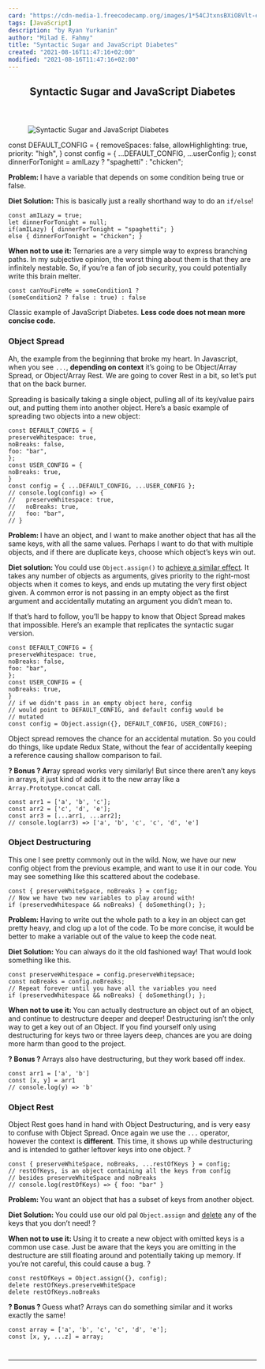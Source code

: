 ```yaml
---
card: "https://cdn-media-1.freecodecamp.org/images/1*54CJtxnsBXiO8Vlt-edX7w.jpeg"
tags: [JavaScript]
description: "by Ryan Yurkanin"
author: "Milad E. Fahmy"
title: "Syntactic Sugar and JavaScript Diabetes"
created: "2021-08-16T11:47:16+02:00"
modified: "2021-08-16T11:47:16+02:00"
---
```

<div class="site-wrapper">
<main id="site-main" class="site-main outer">
<div class="inner">
<article class="post-full post tag-javascript tag-web-development tag-programming tag-technology tag-learning-to-code ">
<header class="post-full-header">
<h1 class="post-full-title">Syntactic Sugar and JavaScript Diabetes</h1>
</header>
<figure class="post-full-image">
<picture>
<source media="(max-width: 700px)" sizes="1px" srcset="data:image/gif;base64,R0lGODlhAQABAIAAAAAAAP///yH5BAEAAAAALAAAAAABAAEAAAIBRAA7 1w">
<source media="(min-width: 701px)" sizes="(max-width: 800px) 400px,
(max-width: 1170px) 700px,
1400px" srcset="https://cdn-media-1.freecodecamp.org/images/1*54CJtxnsBXiO8Vlt-edX7w.jpeg 300w,
https://cdn-media-1.freecodecamp.org/images/1*54CJtxnsBXiO8Vlt-edX7w.jpeg 600w,
https://cdn-media-1.freecodecamp.org/images/1*54CJtxnsBXiO8Vlt-edX7w.jpeg 1000w,
https://cdn-media-1.freecodecamp.org/images/1*54CJtxnsBXiO8Vlt-edX7w.jpeg 2000w">
<img onerror="this.style.display='none'" src="https://cdn-media-1.freecodecamp.org/images/1*54CJtxnsBXiO8Vlt-edX7w.jpeg" alt="Syntactic Sugar and JavaScript Diabetes">
</picture>
</figure>
<section class="post-full-content">
<div class="post-content medium-migrated-article">
const DEFAULT_CONFIG = {
removeSpaces: false,
allowHighlighting: true,
priority: "high",
}
const config = { ...DEFAULT_CONFIG, ...userConfig };
const dinnerForTonight = amILazy ? "spaghetti" : "chicken";</code></pre><p><strong>Problem: </strong>I have a variable that depends on some condition being true or false.</p><p><strong>Diet Solution: </strong>This is basically just a really shorthand way to do an <code>if/else</code>!</p><pre><code class="language-js">const amILazy = true;
let dinnerForTonight = null;
if(amILazy) { dinnerForTonight = "spaghetti"; }
else { dinnerForTonight = "chicken"; }</code></pre><p><strong>When not to use it: </strong>Ternaries are a very simple way to express branching paths. In my subjective opinion, the worst thing about them is that they are infinitely nestable. So, if you’re a fan of job security, you could potentially write this brain melter.</p><pre><code class="language-js">const canYouFireMe = someCondition1 ?
(someCondition2 ? false : true) : false</code></pre><p>Classic example of JavaScript Diabetes. <strong>Less code does not mean more concise code.</strong></p><h3 id="object-spread">Object Spread</h3><p>Ah, the example from the beginning that broke my heart. In Javascript, when you see <code>...</code>, <strong>depending on context</strong> it’s going to be Object/Array Spread, or Object/Array Rest. We are going to cover Rest in a bit, so let’s put that on the back burner.</p><p>Spreading is basically taking a single object, pulling all of its key/value pairs out, and putting them into another object. Here’s a basic example of spreading two objects into a new object:</p><pre><code class="language-js">const DEFAULT_CONFIG = {
preserveWhitespace: true,
noBreaks: false,
foo: "bar",
};
const USER_CONFIG = {
noBreaks: true,
}
const config = { ...DEFAULT_CONFIG, ...USER_CONFIG };
// console.log(config) =&gt; {
//   preserveWhitespace: true,
//   noBreaks: true,
//   foo: "bar",
// }</code></pre><p><strong>Problem: </strong>I have an object, and I want to make another object that has all the same keys, with all the same values. Perhaps I want to do that with multiple objects, and if there are duplicate keys, choose which object’s keys win out.</p><p><strong>Diet solution: </strong>You could use <code>Object.assign()</code> to <a href="https://developer.mozilla.org/en-US/docs/Web/JavaScript/Reference/Global_Objects/Object/assign" rel="noopener">achieve a similar effect</a>. It takes any number of objects as arguments, gives priority to the right-most objects when it comes to keys, and ends up mutating the very first object given. A common error is not passing in an empty object as the first argument and accidentally mutating an argument you didn’t mean to.</p><p>If that’s hard to follow, you’ll be happy to know that Object Spread makes that impossible. Here’s an example that replicates the syntactic sugar version.</p><pre><code class="language-js">const DEFAULT_CONFIG = {
preserveWhitespace: true,
noBreaks: false,
foo: "bar",
};
const USER_CONFIG = {
noBreaks: true,
}
// if we didn't pass in an empty object here, config
// would point to DEFAULT_CONFIG, and default config would be
// mutated
const config = Object.assign({}, DEFAULT_CONFIG, USER_CONFIG);</code></pre><p>Object spread removes the chance for an accidental mutation. So you could do things, like update Redux State, without the fear of accidentally keeping a reference causing shallow comparison to fail.</p><p><strong>? Bonus ? Ar</strong>ray spread works very similarly! But since there aren’t any keys in arrays, it just kind of adds it to the new array like a <code>Array.Prototype.concat</code> call.</p><pre><code class="language-js">const arr1 = ['a', 'b', 'c'];
const arr2 = ['c', 'd', 'e'];
const arr3 = [...arr1, ...arr2];
// console.log(arr3) =&gt; ['a', 'b', 'c', 'c', 'd', 'e']</code></pre><h3 id="object-destructuring">Object Destructuring</h3><p>This one I see pretty commonly out in the wild. Now, we have our new config object from the previous example, and want to use it in our code. You may see something like this scattered about the codebase.</p><pre><code class="language-js">const { preserveWhiteSpace, noBreaks } = config;
// Now we have two new variables to play around with!
if (preservedWhitespace &amp;&amp; noBreaks) { doSomething(); };</code></pre><p><strong>Problem: </strong>Having to write out the whole path to a key in an object can get pretty heavy, and clog up a lot of the code. To be more concise, it would be better to make a variable out of the value to keep the code neat.</p><p><strong>Diet Solution: </strong>You can always do it the old fashioned way! That would look something like this.</p><pre><code class="language-js">const preserveWhitespace = config.preserveWhitepsace;
const noBreaks = config.noBreaks;
// Repeat forever until you have all the variables you need
if (preservedWhitespace &amp;&amp; noBreaks) { doSomething(); };</code></pre><p><strong>When not to use it: </strong>You can actually destructure an object out of an object, and continue to destructure deeper and deeper! Destructuring isn’t the only way to get a key out of an Object. If you find yourself only using destructuring for keys two or three layers deep, chances are you are doing more harm than good to the project.</p><p><strong><strong>? Bonus ? </strong></strong>Arrays also have destructuring, but they work based off index.</p><pre><code class="language-js">const arr1 = ['a', 'b']
const [x, y] = arr1
// console.log(y) =&gt; 'b'</code></pre><h3 id="object-rest">Object Rest</h3><p>Object Rest goes hand in hand with Object Destructuring, and is very easy to confuse with Object Spread. Once again we use the <code>...</code> operator, however the context is <strong>different</strong>. This time, it shows up while destructuring and is intended to gather leftover keys into one object. ?</p><pre><code class="language-js">const { preserveWhiteSpace, noBreaks, ...restOfKeys } = config;
// restOfKeys, is an object containing all the keys from config
// besides preserveWhiteSpace and noBreaks
// console.log(restOfKeys) =&gt; { foo: "bar" }</code></pre><p><strong>Problem: </strong>You want an object that has a subset of keys from another object.</p><p><strong>Diet Solution: </strong>You could use our old pal <code>Object.assign</code> and <a href="https://developer.mozilla.org/en-US/docs/Web/JavaScript/Reference/Operators/delete" rel="noopener">delete</a> any of the keys that you don’t need! ?</p><p><strong>When not to use it: </strong>Using it to create a new object with omitted keys is a common use case. Just be aware that the keys you are omitting in the destructure are still floating around and potentially taking up memory. If you’re not careful, this could cause a bug. ?</p><pre><code class="language-js">const restOfKeys = Object.assign({}, config);
delete restOfKeys.preserveWhiteSpace
delete restOfKeys.noBreaks</code></pre><p><strong><strong>? Bonus ? </strong></strong>Guess what? Arrays can do something similar and it works exactly the same!</p><pre><code class="language-js">const array = ['a', 'b', 'c', 'c', 'd', 'e'];
const [x, y, ...z] = array;
</div>
<hr>
</section>
</article>
</div>
</main>
</div>
<!-- Google Tag Manager (noscript) -->
<!-- End Google Tag Manager (noscript) -->

